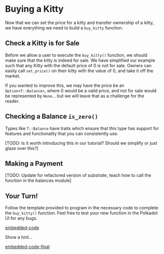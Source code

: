 Buying a Kitty
===

Now that we can set the price for a kitty and transfer ownership of a kitty, we have everything we need to build a `buy_kitty` function.

## Check a Kitty is for Sale

Before we allow a user to execute the `buy_kitty()` function, we should make sure that the kitty is indeed for sale. We have simplified our example such that any Kitty with the default price of 0 is not for sale. Owners can easily call `set_price()` on their kitty with the value of 0, and take it off the market.

If you wanted to improve this, we may have the price be an `Option<T::Balance>`, where 0 would be a valid price, and not for sale would be represented by `None`... but we will leave that as a challenge for the reader.

## Checking a Balance `is_zero()`

Types like `T::Balance` have traits which ensure that this type has support for features and functionality that you can consistently use.

[TODO: Is it worth introducing this in our tutorial? Should we simplify or just glaze over this?]

## Making a Payment

[TODO: Update for refactored version of substrate, teach how to call the function in the balances module]

## Your Turn!

Follow the template provided to program in the necessary code to complete the `buy_kitty()` function. Feel free to test your new function in the Polkadot UI for any bugs.

[embedded-code](./assets/3.3-template.rs ':include :type=code embed-template')

<a onmousedown="showHint()" onmouseup="hideHint()">Show a hint...</a>

[embedded-code-final](./assets/3.3-finished-code.rs ':include :type=code embed-final')